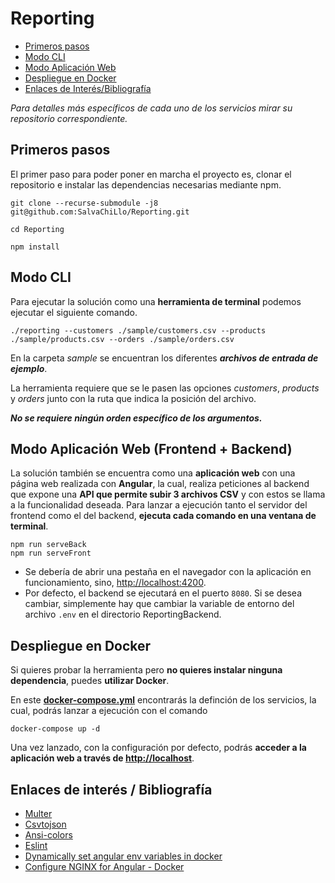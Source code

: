 # Reporting

- [Primeros pasos](#primeros-pasos)
- [Modo CLI](#modo-cli)
- [Modo Aplicación Web](#modo-aplicación-web-frontend--backend)
- [Despliegue en Docker](#despliegue-en-docker)
- [Enlaces de Interés/Bibliografía](#enlaces-de-interés--bibliografía)

_Para detalles más específicos de cada uno de los servicios mirar su repositorio correspondiente._

## Primeros pasos

El primer paso para poder poner en marcha el proyecto es, clonar el repositorio e instalar las dependencias necesarias mediante npm.

```
git clone --recurse-submodule -j8 git@github.com:SalvaChiLlo/Reporting.git

cd Reporting

npm install
```

## Modo CLI

Para ejecutar la solución como una **herramienta de terminal** podemos ejecutar el siguiente comando.

```
./reporting --customers ./sample/customers.csv --products ./sample/products.csv --orders ./sample/orders.csv
```

En la carpeta _sample_ se encuentran los diferentes **_archivos de entrada de ejemplo_**.

La herramienta requiere que se le pasen las opciones _customers_, _products_ y _orders_ junto con la ruta que indica la posición del archivo.

**_No se requiere ningún orden específico de los argumentos._**

## Modo Aplicación Web (Frontend + Backend)

La solución también se encuentra como una **aplicación web** con una página web realizada con **Angular**, la cual, realiza peticiones al backend que expone una **API que permite subir 3 archivos CSV** y con estos se llama a la funcionalidad deseada.
Para lanzar a ejecución tanto el servidor del frontend como el del backend, **ejecuta cada comando en una ventana de terminal**.

```
npm run serveBack
npm run serveFront
```

- Se debería de abrir una pestaña en el navegador con la aplicación en funcionamiento, sino, [http://localhost:4200](http://localhost:4200).
- Por defecto, el backend se ejecutará en el puerto `8080`. Si se desea cambiar, simplemente hay que cambiar la variable de entorno del archivo `.env` en el directorio ReportingBackend.

## **Despliegue en Docker**

Si quieres probar la herramienta pero **no quieres instalar ninguna dependencia**, puedes **utilizar Docker**.

En este __[docker-compose.yml](https://github.com/SalvaChiLlo/Reporting/blob/main/docker-compose.yml)__ encontrarás la definción de los servicios, la cual, podrás lanzar a ejecución con el comando 
```
docker-compose up -d
```

Una vez lanzado, con la configuración por defecto, podrás __acceder a la aplicación web a través de [http://localhost](http://localhost)__.

## Enlaces de interés / Bibliografía

- [Multer](http://expressjs.com/en/resources/middleware/multer.html)
- [Csvtojson](https://www.npmjs.com/package/csvtojson)
- [Ansi-colors](https://www.npmjs.com/package/ansi-colors)
- [Eslint](https://www.npmjs.com/package/eslint)
- [Dynamically set angular env variables in docker](https://nkpremices.com/dynamically-set-angular-env-variables-in-docker/)
- [Configure NGINX for Angular - Docker](https://dev.to/oneofthedevs/docker-angular-nginx-37e4)
